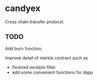 # candyex

Cross chain transfer protocol.



## TODO

Add burn function;

Improve detail of merkle contract such as 
- finished receipts filter
- add some convenient functions for dapp